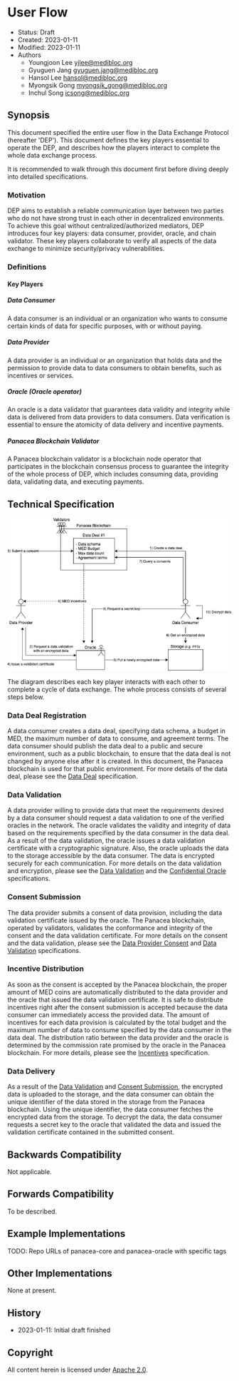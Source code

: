 # User Flow

- Status: Draft
- Created: 2023-01-11
- Modified: 2023-01-11
- Authors
  - Youngjoon Lee <yjlee@medibloc.org>
  - Gyuguen Jang <gyuguen.jang@medibloc.org>
  - Hansol Lee <hansol@medibloc.org>
  - Myongsik Gong <myongsik_gong@medibloc.org>
  - Inchul Song <icsong@medibloc.org>


## Synopsis

This document specified the entire user flow in the Data Exchange Protocol (hereafter 'DEP').
This document defines the key players essential to operate the DEP, and describes how the players interact to complete the whole data exchange process.

It is recommended to walk through this document first before diving deeply into detailed specifications.

### Motivation

DEP aims to establish a reliable communication layer between two parties who do not have strong trust in each other in decentralized environments.
To achieve this goal without centralized/authorized mediators, DEP introduces four key players: data consumer, provider, oracle, and chain validator. These key players collaborate to verify all aspects of the data exchange to minimize security/privacy vulnerabilities.

### Definitions

#### Key Players

##### Data Consumer
A data consumer is an individual or an organization who wants to consume certain kinds of data for specific purposes, with or without paying.

##### Data Provider
A data provider is an individual or an organization that holds data and the permission to provide data to data consumers to obtain benefits, such as incentives or services.

##### Oracle (Oracle operator)
An oracle is a data validator that guarantees data validity and integrity while data is delivered from data providers to data consumers.
Data verification is essential to ensure the atomicity of data delivery and incentive payments.

##### Panacea Blockchain Validator
A Panacea blockchain validator is a blockchain node operator that participates in the blockchain consensus process to guarantee the integrity of the whole process of DEP, which includes consuming data, providing data, validating data, and executing payments.


## Technical Specification

![](images/user-flow.drawio.png)

The diagram describes each key player interacts with each other to complete a cycle of data exchange. The whole process consists of several steps below.

### Data Deal Registration

A data consumer creates a data deal, specifying data schema, a budget in MED, the maximum number of data to consume, and agreement terms. The data consumer should publish the data deal to a public and secure environment, such as a public blockchain, to ensure that the data deal is not changed by anyone else after it is created. In this document, the Panacea blockchain is used for that public environment. For more details of the data deal, please see the [Data Deal](2-data-deal.md) specification.

### Data Validation

A data provider willing to provide data that meet the requirements desired by a data consumer should request a data validation to one of the verified oracles in the network.
The oracle validates the validity and integrity of data based on the requirements specified by the data consumer in the data deal. As a result of the data validation, the oracle issues a data validation certificate with a cryptographic signature. Also, the oracle uploads the data to the storage accessible by the data consumer.
The data is encrypted securely for each communication. For more details on the data validation and encryption, please see the [Data Validation](4-data-validation.md) and the [Confidential Oracle](5-confidential-oracle.md) specifications.

### Consent Submission

The data provider submits a consent of data provision, including the data validation certificate issued by the oracle.
The Panacea blockchain, operated by validators, validates the conformance and integrity of the consent and the data validation certificate.
For more details on the consent and the data validation, please see the [Data Provider Consent](3-data-provider-consent.md) and [Data Validation](4-data-validation.md) specifications.

### Incentive Distribution

As soon as the consent is accepted by the Panacea blockchain, the proper amount of MED coins are automatically distributed to the data provider and the oracle that issued the data validation certificate.
It is safe to distribute incentives right after the consent submission is accepted because the data consumer can immediately access the provided data.
The amount of incentives for each data provision is calculated by the total budget and the maximum number of data to consume specified by the data consumer in the data deal. The distribution ratio between the data provider and the oracle is determined by the commission rate promised by the oracle in the Panacea blockchain.
For more details, please see the [Incentives](6-incentives.md) specification.

### Data Delivery

As a result of the [Data Validation](#data-validation) and [Consent Submission](#consent-submission), the encrypted data is uploaded to the storage, and the data consumer can obtain the unique identifier of the data stored in the storage from the Panacea blockchain. Using the unique identifier, the data consumer fetches the encrypted data from the storage.
To decrypt the data, the data consumer requests a secret key to the oracle that validated the data and issued the validation certificate contained in the submitted consent.



## Backwards Compatibility

Not applicable.

## Forwards Compatibility

To be described.

## Example Implementations

TODO: Repo URLs of panacea-core and panacea-oracle with specific tags

## Other Implementations

None at present.

## History

- 2023-01-11: Initial draft finished

## Copyright

All content herein is licensed under [Apache 2.0](https://www.apache.org/licenses/LICENSE-2.0).